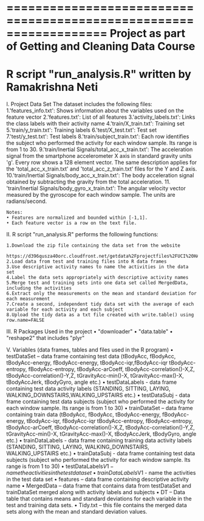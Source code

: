 ==================================================================
Project as part of Getting and Cleaning Data Course
==================================================================
R script "run_analysis.R" written by Ramakrishna Neti
==================================================================

I. Project Data Set
The dataset includes the following files:
 	1.'features_info.txt': Shows information about the variables used on the feature vector
 	2.'features.txt': List of all features
 	3.'activity_labels.txt': Links the class labels with their activity name
 	4.'train/X_train.txt': Training set
 	5.'train/y_train.txt': Training labels
 	6.'test/X_test.txt': Test set
 	7.'test/y_test.txt': Test labels
 	8.'train/subject_train.txt': Each row identifies the subject who performed the activity for each window sample. Its range is 		   from 1 to 30. 
 	9.'train/Inertial Signals/total_acc_x_train.txt': The acceleration signal from the smartphone accelerometer X axis in standard gravity units 'g'. Every row shows a 128 element vector. The same description applies for the 		  'total_acc_x_train.txt' and 'total_acc_z_train.txt' files for the Y and Z axis. 
 	10.'train/Inertial Signals/body_acc_x_train.txt': The body acceleration signal obtained by subtracting the gravity from the 		   total acceleration. 
 	11. 'train/Inertial Signals/body_gyro_x_train.txt': The angular velocity vector measured by the gyroscope for each window 		   sample. The units are radians/second. 

	Notes: 
	• Features are normalized and bounded within [-1,1].
	• Each feature vector is a row on the text file.

II. R script "run_analysis.R" performs the following functions: 

	1.Download the zip file containing the data set from the website 
	  https://d396qusza40orc.cloudfront.net/getdata%2Fprojectfiles%2FUCI%20HAR%20Dataset.zip 
	2.Load data from test and training files into R data frames
	3.Use descriptive activity names to name the activities in the data set
	4.Label the data sets appropriately with descriptive activity names 
	5.Merge test and training sets into one data set called MergedData, including the activities
	6.Extract only the measurements on the mean and standard deviation for each measurement
	7.Create a second, independent tidy data set with the average of each variable for each activity and each subject
	8.Upload the tidy data as a txt file created with write.table() using row.name=FALSE

III. R Packages Used in the project
	• "downloader"
	• "data.table"
	• "reshape2" that includes "plyr"

V. Variables (data frames, tables and files used in the R program)
	• testDataSet – data frame containing test data (tBodyAcc, fBodyAcc, tBodyAcc-energy, fBodyAcc-energy, tBodyAcc-iqr,fBodyAcc-iqr tBodyAcc-entropy, fBodyAcc-entropy, tBodyAcc-arCoeff, tBodyAcc-correlation()-X,Z, tBodyAcc-correlation()-Y,Z, 		  tGravityAcc-min()-X, tGravityAcc-max()-X, tBodyAccJerk, tBodyGyro, angle etc.)
	• testDataLabels - data frame containing test data activity labels (STANDING, SITTING, LAYING, WALKING_DOWNSTAIRS,WALKING_UPSTAIRS etc.)
	• testDataSubj - data frame containing test data subjects (subject who performed the activity for each window sample. Its 	  	  range is from 1 to 30)
	• trainDataSet – data frame containing train data  (tBodyAcc, fBodyAcc, tBodyAcc-energy, fBodyAcc-energy, tBodyAcc-iqr, 	  	  fBodyAcc-iqr tBodyAcc-entropy, fBodyAcc-entropy, tBodyAcc-arCoeff, tBodyAcc-correlation()-X,Z, tBodyAcc-correlation()-Y,Z, 	  	  tGravityAcc-min()-X, tGravityAcc-max()-X, tBodyAccJerk, tBodyGyro, angle etc.)
	• trainDataLabels - data frame containing training data activity labels (STANDING, SITTING, LAYING, WALKING_DOWNSTAIRS, 	  	  WALKING_UPSTAIRS etc.)
	• trainDataSubj - data frame containing test data subjects (subject who performed the activity for each window sample. Its 	  	  range is from 1 to 30)
	• testDataLabels$V1 - name the activities in the test data set
	• trainDataLabels$V1 - name the activities in the test data set
	• features – data frame containing descriptive activity name
	• MergedData – data frame that contains data from testDataSet and trainDataSet merged along with activity labels and subjects
	• DT – Data table that contains means and standard deviations for each variable in the test and training data sets.
	• Tidy.txt – this file contains the merged data sets along with the mean and standard deviation values.
 


